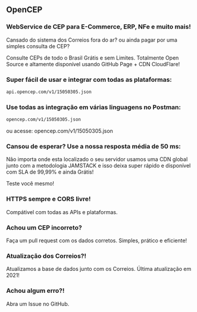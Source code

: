## OpenCEP
###  WebService de CEP para E-Commerce, ERP, NFe e muito mais!

Cansado do sistema dos Correios fora do ar? ou ainda pagar por uma simples consulta de CEP?

Consulte CEPs de todo o Brasil Grátis e sem Limites. Totalmente Open Source e altamente disponível usando GitHub Page + CDN CloudFlare!

### Super fácil de usar e integrar com todas as plataformas:

```markdown
api.opencep.com/v1/15050305.json
```

### Use todas as integração em várias linguagens no Postman:

```markdown
opencep.com/v1/15050305.json
```
ou acesse: opencep.com/v1/15050305.json

### Cansou de esperar? Use a nossa resposta média de 50 ms:

Não importa onde esta localizado o seu servidor usamos uma CDN global junto com a metodologia
JAMSTACK e isso deixa super rápido e disponível com SLA de 99,99% e ainda Grátis!

Teste você mesmo!

### HTTPS sempre e CORS livre!

Compátivel com todas as APIs e plataformas.

### Achou um CEP incorreto?

Faça um pull request com os dados corretos. Simples, prático e eficiente!

### Atualização dos Correios?!

Atualizamos a base de dados junto com os Correios.
Última atualização em 2021!

### Achou algum erro?!

Abra um Issue no GitHub.
